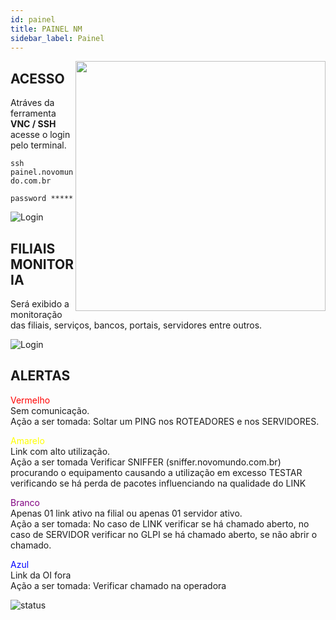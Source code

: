 ```yaml
---
id: painel
title: PAINEL NM
sidebar_label: Painel
---
```


<img src="../img/monitoramento.jpg" alt="" style="float:right;width:400px"/>

## ACESSO 

Atráves da ferramenta **VNC / SSH** acesse o login pelo terminal.  

`ssh painel.novomundo.com.br`

`password ***** `

![Login](/img/painellogin.jpeg)

## FILIAIS MONITORIA 

Será exibido a monitoração das filiais, serviços, bancos, portais, servidores entre outros.

![Login](/img/painelstatus.jpeg)

## ALERTAS 

<span style="color:red">Vermelho</span>    
Sem comunicação.     
Ação a ser tomada: Soltar um PING nos ROTEADORES e nos SERVIDORES.

<span style="color:yellow">Amarelo</span>    
Link com alto utilização.     
Ação a ser tomada Verificar SNIFFER (sniffer.novomundo.com.br) procurando o equipamento causando a utilização em excesso
TESTAR verificando se há perda de pacotes influenciando na qualidade do LINK  

<span style="color:purple">Branco</span>    
Apenas 01 link ativo na filial ou apenas 01 servidor ativo.    
Ação a ser tomada:
No caso de LINK verificar se há chamado aberto, no caso de SERVIDOR verificar no GLPI se há chamado aberto, se não abrir o chamado.

<span style="color:blue">Azul</span>    
Link da OI fora      
Ação a ser tomada: Verificar chamado na operadora 

<img src="../img/painellegenda.jpeg" alt="status" style="float:left"/>
<!-- ![Login](/img/painellegenda.jpeg) -->

